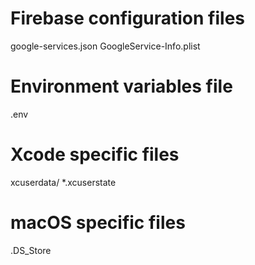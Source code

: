 
# Firebase configuration files
google-services.json
GoogleService-Info.plist

# Environment variables file
.env

# Xcode specific files
xcuserdata/
*.xcuserstate

# macOS specific files
.DS_Store
